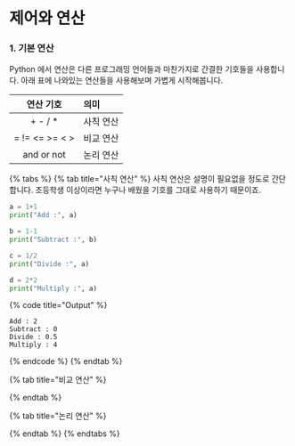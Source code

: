 # 제어와 연산

### 1. 기본 연산

Python 에서 연산은 다른 프로그래밍 언어들과 마찬가지로 간결한 기호들을 사용합니다. 아래 표에 나와있는 연산들을 사용해보며 가볍게 시작해봅니다.

| 연산 기호 | 의미 |
| :---: | :--- |
| +  -  /  \* | 사칙 연산 |
| =  !=  &lt;=  &gt;=  &lt;  &gt; | 비교 연산 |
| and  or  not | 논리 연산 |

{% tabs %}
{% tab title="사칙 연산" %}
사칙 연산은 설명이 필요없을 정도로 간단합니다. 초등학생 이상이라면 누구나 배웠을 기호를 그대로 사용하기 때문이죠.

```python
a = 1+1
print("Add :", a)

b = 1-1
print("Subtract :", b)

c = 1/2
print("Divide :", a)

d = 2*2
print("Multiply :", a)
```

{% code title="Output" %}
```text
Add : 2
Subtract : 0
Divide : 0.5
Multiply : 4
```
{% endcode %}
{% endtab %}

{% tab title="비교 연산" %}

{% endtab %}

{% tab title="논리 연산" %}

{% endtab %}
{% endtabs %}

